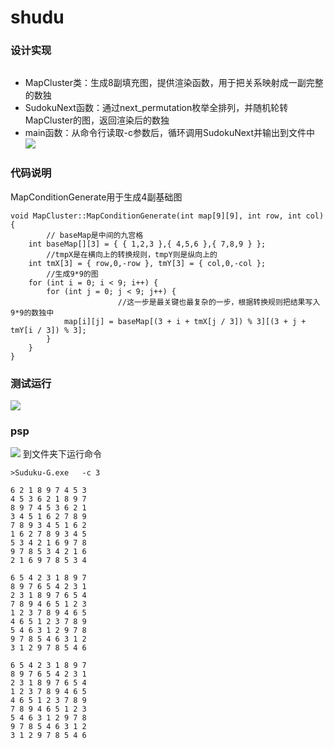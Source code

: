 

# shudu
### 设计实现

![]()
* MapCluster类：生成8副填充图，提供渲染函数，用于把关系映射成一副完整的数独
* SudokuNext函数：通过next_permutation枚举全排列，并随机轮转MapCluster的图，返回渲染后的数独
* main函数：从命令行读取-c参数后，循环调用SudokuNext并输出到文件中
![](https://images2018.cnblogs.com/blog/1347932/201803/1347932-20180318171651947-461661944.png)


### 代码说明
MapConditionGenerate用于生成4副基础图
```
void MapCluster::MapConditionGenerate(int map[9][9], int row, int col)
{
        // baseMap是中间的九宫格
    int baseMap[][3] = { { 1,2,3 },{ 4,5,6 },{ 7,8,9 } };
        //tmpX是在横向上的转换规则，tmpY则是纵向上的
    int tmX[3] = { row,0,-row }, tmY[3] = { col,0,-col };
        //生成9*9的图
    for (int i = 0; i < 9; i++) {
        for (int j = 0; j < 9; j++) {
                        //这一步是最关键也最复杂的一步，根据转换规则把结果写入9*9的数独中
            map[i][j] = baseMap[(3 + i + tmX[j / 3]) % 3][(3 + j + tmY[i / 3]) % 3];
        }
    }
}
```
### 测试运行
![](https://images2018.cnblogs.com/blog/1347932/201803/1347932-20180318171738578-1463165666.png)


### psp
![](https://images2018.cnblogs.com/blog/1347932/201803/1347932-20180318171826207-1355132855.png)
到文件夹下运行命令
```
>Suduku-G.exe   -c 3
```
```
6 2 1 8 9 7 4 5 3
4 5 3 6 2 1 8 9 7
8 9 7 4 5 3 6 2 1
3 4 5 1 6 2 7 8 9
7 8 9 3 4 5 1 6 2
1 6 2 7 8 9 3 4 5
5 3 4 2 1 6 9 7 8
9 7 8 5 3 4 2 1 6
2 1 6 9 7 8 5 3 4

6 5 4 2 3 1 8 9 7
8 9 7 6 5 4 2 3 1
2 3 1 8 9 7 6 5 4
7 8 9 4 6 5 1 2 3
1 2 3 7 8 9 4 6 5
4 6 5 1 2 3 7 8 9
5 4 6 3 1 2 9 7 8
9 7 8 5 4 6 3 1 2
3 1 2 9 7 8 5 4 6

6 5 4 2 3 1 8 9 7
8 9 7 6 5 4 2 3 1
2 3 1 8 9 7 6 5 4
1 2 3 7 8 9 4 6 5
4 6 5 1 2 3 7 8 9
7 8 9 4 6 5 1 2 3
5 4 6 3 1 2 9 7 8
9 7 8 5 4 6 3 1 2
3 1 2 9 7 8 5 4 6
```
